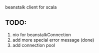 beanstalk client for scala

TODO:
--------------
1. nio for beanstalkConnection
2. add more special error message (done)
3. add connection pool
